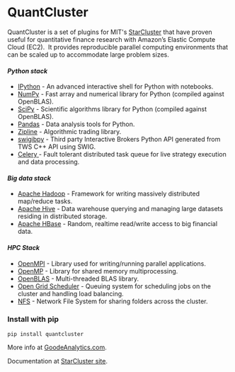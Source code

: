 <h1>QuantCluster</h1>
<p><span>QuantCluster is a set of plugins for MIT's&nbsp;</span><a href="http://star.mit.edu/cluster/">StarCluster</a><span>&nbsp;that have proven useful for quantitative finance research with Amazon&rsquo;s Elastic Compute Cloud (EC2).&nbsp; It provides reproducible parallel computing environments that can be scaled up to accommodate </span><span>large problem sizes.</span></p>
<h4><em>Python stack</em></h4>
<ul>
<li><a href="http://ipython.org/">IPython</a> - An advanced interactive shell for Python with notebooks.</li>
<li><a href="http://www.numpy.org/">NumPy</a> - Fast array and numerical library for Python (compiled against OpenBLAS).</li>
<li><a href="http://www.scipy.org/">SciPy</a> - Scientific algorithms library for Python (compiled against OpenBLAS).</li>
<li><a href="http://pandas.pydata.org/">Pandas</a> - Data analysis tools for Python.</li>
<li><a href="https://github.com/quantopian/zipline">Zipline</a> - Algorithmic trading library.</li>
<li><a href="https://github.com/Komnomnomnom/swigibpy">swigibpy</a> - Third party Interactive Brokers Python API generated from TWS C++ API using SWIG.</li>
<li><a href="http://www.celeryproject.org/">Celery </a>- Fault tolerant distributed task queue for live strategy execution and data processing.</li>
</ul>
<h4><em>Big data stack</em></h4>
<ul>
<li><a href="http://hadoop.apache.org/">Apache Hadoop</a> - Framework for writing massively distributed map/reduce tasks.</li>
<li><a href="http://hadoop.apache.org/">Apache Hive</a> - Data warehouse querying and managing large datasets residing in distributed storage.</li>
<li><a href="http://hadoop.apache.org/">Apache HBase</a> - Random, realtime read/write access to big financial data.</li>
</ul>
<h4><em>HPC Stack</em></h4>
<ul>
<li><a href="http://www.open-mpi.org/">OpenMPI</a> - Library used for writing/running parallel applications.</li>
<li><a href="http://openmp.org/">OpenMP</a> - Library for shared memory multiprocessing.</li>
<li><a href="http://www.openblas.net/">OpenBLAS</a> - Multi-threaded BLAS library.</li>
<li><a href="http://gridscheduler.sourceforge.net/">Open Grid Scheduler</a> - Queuing system for scheduling jobs on the cluster and handling load balancing.</li>
<li><a href="http://en.wikipedia.org/wiki/Network_File_System">NFS</a> - Network File System for sharing folders across the cluster.</li>
</ul>


<h3>Install with pip</h3>
<pre><code>pip install quantcluster</code></pre>

More info at <a href="http://goodeanalytics.com/clusters/ec2-clusters/">GoodeAnalytics.com</a>.

Documentation at <a href="http://star.mit.edu/cluster/docs/latest/">StarCluster site</a>.
